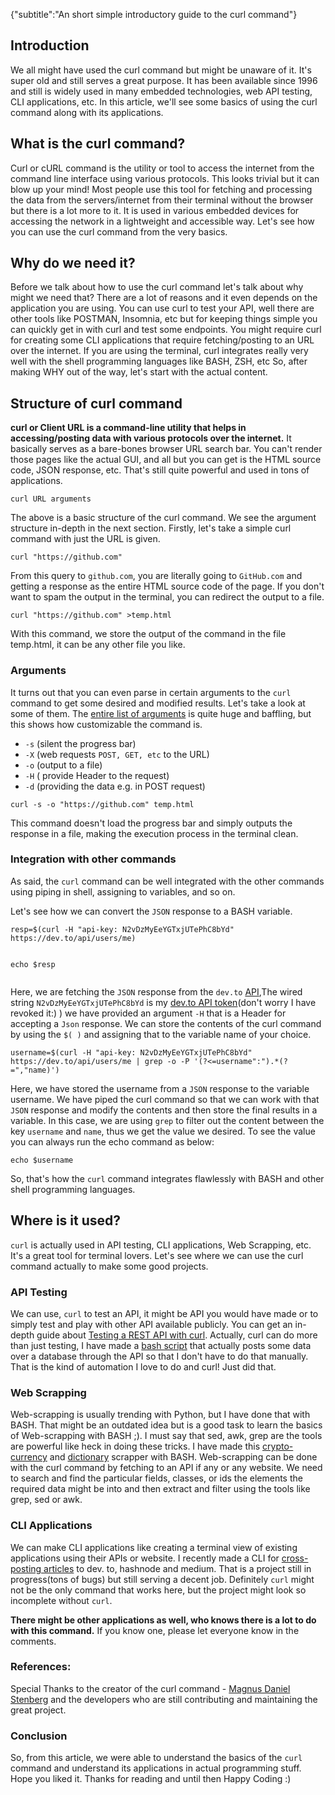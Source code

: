 {"subtitle":"An short simple introductory guide to the curl command"}

<h2>Introduction</h2>
<p>We all might have used the curl command but might be unaware of it. It's super old
and still serves a great purpose. It has been available since 1996 and still is
widely used in many embedded technologies, web API testing, CLI applications,
etc. In this article, we'll see some basics of using the curl command along with
its applications.</p>
<h2>What is the curl command?</h2>
<p>Curl or cURL command is the utility or tool to access the internet from the command
line interface using various protocols. This looks trivial but it can blow up
your mind! Most people use this tool for fetching and processing the
data from the servers/internet from their terminal without the browser but
there is a lot more to it. It is used in various embedded devices for accessing
the network in a lightweight and accessible way. Let's see how you can use the curl
command from the very basics.</p>
<h2>Why do we need it?</h2>
<p>Before we talk about how to use the curl command let's talk about why might we need
that? There are a lot of reasons and it even depends on the application you are
using.  You can use curl to test your API, well there are other tools like
POSTMAN, Insomnia, etc but for keeping things simple you can quickly get in
with curl and test some endpoints.  You might require curl for creating some
CLI applications that require fetching/posting to an URL over the internet.
If you are using the terminal, curl integrates really very well with the shell
programming languages like BASH, ZSH, etc So, after making WHY out of the way,
let's start with the actual content.</p>
<h2>Structure of curl command</h2>
<p><strong>curl or Client URL is a command-line utility that helps in accessing/posting
data with various protocols over the internet.</strong> It basically serves as a
bare-bones browser URL search bar.  You can't render those pages like the
actual GUI, and all but you can get is the HTML source code, JSON response,
etc.  That's still quite powerful and used in tons of applications.</p>
<pre><code>curl URL arguments 
</code></pre>
<p>The above is a basic structure of the curl command. We see the argument
structure in-depth in the next section. Firstly, let's take a simple curl command with just the URL is given.</p>
<pre><code class="language-bash">curl &quot;https://github.com&quot;   
</code></pre>
<p>From this query to <code>github.com</code>, you are literally going to <code>GitHub.com</code> and getting a response as the entire HTML source code of the page.
If you don't want to spam the output in the terminal, you can redirect the output to a file.</p>
<pre><code class="language-bash">curl &quot;https://github.com&quot; &gt;temp.html
</code></pre>
<p>With this command, we store the output of the command in the file temp.html, it can be any other file you like.</p>
<h3>Arguments</h3>
<p>It turns out that you can even parse in certain arguments to the <code>curl</code> command to get some desired and modified results. Let's take a look at some of them.
The <a href="https://curl.se/docs/manpage.html">entire list of arguments</a> is quite huge
and baffling, but this shows how customizable the command is.</p>
<ul>
<li><code>-s</code> (silent the progress bar)</li>
<li><code>-X</code> (web requests <code>POST, GET, etc</code> to the URL)</li>
<li><code>-o</code> (output to a file)</li>
<li><code>-H</code> ( provide Header to the request)</li>
<li><code>-d</code> (providing the data e.g. in POST request)</li>
</ul>
<pre><code class="language-bash">curl -s -o &quot;https://github.com&quot; temp.html
</code></pre>
<p>This command doesn't load the progress bar and simply outputs the response in a
file, making the execution process in the terminal clean.</p>
<h3>Integration with other commands</h3>
<p>As said, the <code>curl</code> command can be well integrated with the other commands using piping in shell, assigning to variables, and so on.</p>
<p>Let's see how we can convert the <code>JSON</code> response to a BASH variable.</p>
<pre><code class="language-bash">resp=$(curl -H &quot;api-key: N2vDzMyEeYGTxjUTePhC8bYd&quot; https://dev.to/api/users/me)

echo $resp
</code></pre>
<p>Here, we are fetching the <code>JSON</code> response from the <code>dev.to</code> <a href="https://developers.forem.com/api/">API</a>,The wired string <code>N2vDzMyEeYGTxjUTePhC8bYd</code> is my <a href="https://dev.to/settings/account">dev.to API token</a>(don't worry I have revoked it:) ) we have provided an argument <code>-H</code> that is a Header for accepting a <code>Json</code> response.
We can store the contents of the curl command by using the <code>$( )</code> and assigning that to the variable name of your choice.</p>
<pre><code class="language-bash">username=$(curl -H &quot;api-key: N2vDzMyEeYGTxjUTePhC8bYd&quot; https://dev.to/api/users/me | grep -o -P '(?&lt;=username&quot;:&quot;).*(?=&quot;,&quot;name)')
</code></pre>
<p>Here, we have stored the username from a <code>JSON</code> response to the variable username. We have piped the curl command so that we can work with that <code>JSON</code> response and modify the contents and then store the final results in a variable.
In this case, we are using <code>grep</code> to filter out the content between the key <code>username</code> and <code>name</code>, thus we get the value we desired. To see the value you can always run the echo command as below:</p>
<pre><code class="language-bash">echo $username
</code></pre>
<p>So, that's how the <code>curl</code> command integrates flawlessly with BASH and other shell programming languages.</p>
<h2>Where is it used?</h2>
<p><code>curl</code> is actually used in API testing, CLI applications, Web Scrapping, etc. It's a great tool for terminal lovers. Let's see where we can use the curl command actually to make some good projects.</p>
<h3>API Testing</h3>
<p>We can use, <code>curl</code> to test an API, it might be API you would have made or to simply test and play with other API available publicly. You can get an in-depth guide about <a href="https://www.codepedia.org/ama/how-to-test-a-rest-api-from-command-line-with-curl/">Testing a REST API with curl</a>.
Actually, curl can do more than just testing, I have made a <a href="https://gist.github.com/Mr-Destructive/80860664b1014ef0b94092d68ead1044">bash script</a> that actually posts some data over a database through the API so that I don't have to do that manually. That is the kind of automation I love to do and curl! Just did that.</p>
<h3>Web Scrapping</h3>
<p>Web-scrapping is usually trending with Python, but I have done that with BASH.
That might be an outdated idea but is a good task to learn the basics of
Web-scrapping with BASH ;). I must say that sed, awk, grep are the tools are
powerful like heck in doing these tricks. I have made this
<a href="https://mr-destructive.github.io/techstructive-blog/bash/2021/07/15/BASH-Crypto-Coingecko.html">crypto-currency</a>
and
<a href="https://mr-destructive.github.io/techstructive-blog/bash/2021/07/27/BASH-script-dictionary-scrap.html">dictionary</a>
scrapper with BASH. Web-scrapping can be done with the curl command by fetching to
an API if any or any website. We need to search and find the particular fields,
classes, or ids the elements the required data might be into and then extract
and filter using the tools like grep, sed or awk.</p>
<h3>CLI Applications</h3>
<p>We can make CLI applications like creating a terminal view of existing
applications using their APIs or website. I recently made a CLI for
<a href="https://github.com/Mr-Destructive/crossposter">cross-posting articles</a> to
dev. to, hashnode and medium. That is a project still in progress(tons of bugs)
but still serving a decent job. Definitely <code>curl</code> might not be the only command
that works here, but the project might look so incomplete without <code>curl</code>.</p>
<p><strong>There might be other applications as well, who knows there is a lot to do with this command.</strong> If you know one, please let everyone know in the comments.</p>
<h3>References:</h3>
<p>Special Thanks to the creator of the curl command - <a href="https://github.com/bagder">Magnus Daniel Stenberg</a> and the developers who are still contributing and maintaining the great project.</p>
<h3>Conclusion</h3>
<p>So, from this article, we were able to understand the basics of the <code>curl</code> command and understand its applications in actual programming stuff. Hope you liked it. Thanks for reading and until then Happy Coding :)</p>
